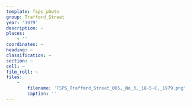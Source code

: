 ```yaml
---
template: fsps_photo
group: Trafford_Street
year: '1979'
description: ~
places:
    - ''
coordinates: ~
heading: ~
classification: ~
section: ~
cell: ~
film_roll: ~
files:
    -
        filename: 'FSPS_Trafford_Street_005,_No_3,_18-5-C,_1979.png'
        caption: ''
---
```

